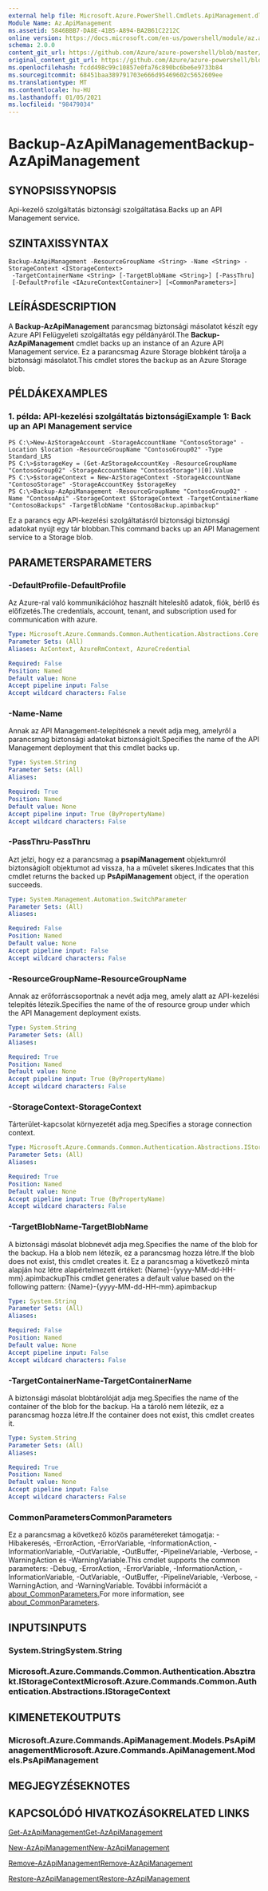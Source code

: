 ```yaml
---
external help file: Microsoft.Azure.PowerShell.Cmdlets.ApiManagement.dll-Help.xml
Module Name: Az.ApiManagement
ms.assetid: 5846BBB7-DA8E-41B5-A894-BA2B61C2212C
online version: https://docs.microsoft.com/en-us/powershell/module/az.apimanagement/backup-azapimanagement
schema: 2.0.0
content_git_url: https://github.com/Azure/azure-powershell/blob/master/src/ApiManagement/ApiManagement/help/Backup-AzApiManagement.md
original_content_git_url: https://github.com/Azure/azure-powershell/blob/master/src/ApiManagement/ApiManagement/help/Backup-AzApiManagement.md
ms.openlocfilehash: fcdd498c99c10857e0fa76c890bc6be6e9733b84
ms.sourcegitcommit: 68451baa389791703e666d95469602c5652609ee
ms.translationtype: MT
ms.contentlocale: hu-HU
ms.lasthandoff: 01/05/2021
ms.locfileid: "98479034"
---
```

# <span data-ttu-id="c45b7-101">Backup-AzApiManagement</span><span class="sxs-lookup"><span data-stu-id="c45b7-101">Backup-AzApiManagement</span></span>

## <span data-ttu-id="c45b7-102">SYNOPSIS</span><span class="sxs-lookup"><span data-stu-id="c45b7-102">SYNOPSIS</span></span>
<span data-ttu-id="c45b7-103">Api-kezelő szolgáltatás biztonsági szolgáltatása.</span><span class="sxs-lookup"><span data-stu-id="c45b7-103">Backs up an API Management service.</span></span>

## <span data-ttu-id="c45b7-104">SZINTAXIS</span><span class="sxs-lookup"><span data-stu-id="c45b7-104">SYNTAX</span></span>

```
Backup-AzApiManagement -ResourceGroupName <String> -Name <String> -StorageContext <IStorageContext>
 -TargetContainerName <String> [-TargetBlobName <String>] [-PassThru]
 [-DefaultProfile <IAzureContextContainer>] [<CommonParameters>]
```

## <span data-ttu-id="c45b7-105">LEÍRÁS</span><span class="sxs-lookup"><span data-stu-id="c45b7-105">DESCRIPTION</span></span>
<span data-ttu-id="c45b7-106">A **Backup-AzApiManagement** parancsmag biztonsági másolatot készít egy Azure API Felügyeleti szolgáltatás egy példányáról.</span><span class="sxs-lookup"><span data-stu-id="c45b7-106">The **Backup-AzApiManagement** cmdlet backs up an instance of an Azure API Management service.</span></span>
<span data-ttu-id="c45b7-107">Ez a parancsmag Azure Storage blobként tárolja a biztonsági másolatot.</span><span class="sxs-lookup"><span data-stu-id="c45b7-107">This cmdlet stores the backup as an Azure Storage blob.</span></span>

## <span data-ttu-id="c45b7-108">PÉLDÁK</span><span class="sxs-lookup"><span data-stu-id="c45b7-108">EXAMPLES</span></span>

### <span data-ttu-id="c45b7-109">1. példa: API-kezelési szolgáltatás biztonsági</span><span class="sxs-lookup"><span data-stu-id="c45b7-109">Example 1: Back up an API Management service</span></span>
```
PS C:\>New-AzStorageAccount -StorageAccountName "ContosoStorage" -Location $location -ResourceGroupName "ContosoGroup02" -Type Standard_LRS
PS C:\>$storageKey = (Get-AzStorageAccountKey -ResourceGroupName "ContosoGroup02" -StorageAccountName "ContosoStorage")[0].Value
PS C:\>$storageContext = New-AzStorageContext -StorageAccountName "ContosoStorage" -StorageAccountKey $storageKey
PS C:\>Backup-AzApiManagement -ResourceGroupName "ContosoGroup02" -Name "ContosoApi" -StorageContext $StorageContext -TargetContainerName "ContosoBackups" -TargetBlobName "ContosoBackup.apimbackup"
```

<span data-ttu-id="c45b7-110">Ez a parancs egy API-kezelési szolgáltatásról biztonsági biztonsági adatokat nyújt egy tár blobban.</span><span class="sxs-lookup"><span data-stu-id="c45b7-110">This command backs up an API Management service to a Storage blob.</span></span>

## <span data-ttu-id="c45b7-111">PARAMETERS</span><span class="sxs-lookup"><span data-stu-id="c45b7-111">PARAMETERS</span></span>

### <span data-ttu-id="c45b7-112">-DefaultProfile</span><span class="sxs-lookup"><span data-stu-id="c45b7-112">-DefaultProfile</span></span>
<span data-ttu-id="c45b7-113">Az Azure-ral való kommunikációhoz használt hitelesítő adatok, fiók, bérlő és előfizetés.</span><span class="sxs-lookup"><span data-stu-id="c45b7-113">The credentials, account, tenant, and subscription used for communication with azure.</span></span>

```yaml
Type: Microsoft.Azure.Commands.Common.Authentication.Abstractions.Core.IAzureContextContainer
Parameter Sets: (All)
Aliases: AzContext, AzureRmContext, AzureCredential

Required: False
Position: Named
Default value: None
Accept pipeline input: False
Accept wildcard characters: False
```

### <span data-ttu-id="c45b7-114">-Name</span><span class="sxs-lookup"><span data-stu-id="c45b7-114">-Name</span></span>
<span data-ttu-id="c45b7-115">Annak az API Management-telepítésnek a nevét adja meg, amelyről a parancsmag biztonsági adatokat biztonságiolt.</span><span class="sxs-lookup"><span data-stu-id="c45b7-115">Specifies the name of the API Management deployment that this cmdlet backs up.</span></span>

```yaml
Type: System.String
Parameter Sets: (All)
Aliases:

Required: True
Position: Named
Default value: None
Accept pipeline input: True (ByPropertyName)
Accept wildcard characters: False
```

### <span data-ttu-id="c45b7-116">-PassThru</span><span class="sxs-lookup"><span data-stu-id="c45b7-116">-PassThru</span></span>
<span data-ttu-id="c45b7-117">Azt jelzi, hogy ez a parancsmag a **psapiManagement** objektumról biztonságiolt objektumot ad vissza, ha a művelet sikeres.</span><span class="sxs-lookup"><span data-stu-id="c45b7-117">Indicates that this cmdlet returns the backed up **PsApiManagement** object, if the operation succeeds.</span></span>

```yaml
Type: System.Management.Automation.SwitchParameter
Parameter Sets: (All)
Aliases:

Required: False
Position: Named
Default value: None
Accept pipeline input: False
Accept wildcard characters: False
```

### <span data-ttu-id="c45b7-118">-ResourceGroupName</span><span class="sxs-lookup"><span data-stu-id="c45b7-118">-ResourceGroupName</span></span>
<span data-ttu-id="c45b7-119">Annak az erőforráscsoportnak a nevét adja meg, amely alatt az API-kezelési telepítés létezik.</span><span class="sxs-lookup"><span data-stu-id="c45b7-119">Specifies the name of the of resource group under which the API Management deployment exists.</span></span>

```yaml
Type: System.String
Parameter Sets: (All)
Aliases:

Required: True
Position: Named
Default value: None
Accept pipeline input: True (ByPropertyName)
Accept wildcard characters: False
```

### <span data-ttu-id="c45b7-120">-StorageContext</span><span class="sxs-lookup"><span data-stu-id="c45b7-120">-StorageContext</span></span>
<span data-ttu-id="c45b7-121">Tárterület-kapcsolat környezetét adja meg.</span><span class="sxs-lookup"><span data-stu-id="c45b7-121">Specifies a storage connection context.</span></span>

```yaml
Type: Microsoft.Azure.Commands.Common.Authentication.Abstractions.IStorageContext
Parameter Sets: (All)
Aliases:

Required: True
Position: Named
Default value: None
Accept pipeline input: True (ByPropertyName)
Accept wildcard characters: False
```

### <span data-ttu-id="c45b7-122">-TargetBlobName</span><span class="sxs-lookup"><span data-stu-id="c45b7-122">-TargetBlobName</span></span>
<span data-ttu-id="c45b7-123">A biztonsági másolat blobnevét adja meg.</span><span class="sxs-lookup"><span data-stu-id="c45b7-123">Specifies the name of the blob for the backup.</span></span>
<span data-ttu-id="c45b7-124">Ha a blob nem létezik, ez a parancsmag hozza létre.</span><span class="sxs-lookup"><span data-stu-id="c45b7-124">If the blob does not exist, this cmdlet creates it.</span></span>
<span data-ttu-id="c45b7-125">Ez a parancsmag a következő minta alapján hoz létre alapértelmezett értéket: {Name}-{yyyy-MM-dd-HH-mm}.apimbackup</span><span class="sxs-lookup"><span data-stu-id="c45b7-125">This cmdlet generates a default value based on the following pattern: {Name}-{yyyy-MM-dd-HH-mm}.apimbackup</span></span>

```yaml
Type: System.String
Parameter Sets: (All)
Aliases:

Required: False
Position: Named
Default value: None
Accept pipeline input: False
Accept wildcard characters: False
```

### <span data-ttu-id="c45b7-126">-TargetContainerName</span><span class="sxs-lookup"><span data-stu-id="c45b7-126">-TargetContainerName</span></span>
<span data-ttu-id="c45b7-127">A biztonsági másolat blobtárolóját adja meg.</span><span class="sxs-lookup"><span data-stu-id="c45b7-127">Specifies the name of the container of the blob for the backup.</span></span>
<span data-ttu-id="c45b7-128">Ha a tároló nem létezik, ez a parancsmag hozza létre.</span><span class="sxs-lookup"><span data-stu-id="c45b7-128">If the container does not exist, this cmdlet creates it.</span></span>

```yaml
Type: System.String
Parameter Sets: (All)
Aliases:

Required: True
Position: Named
Default value: None
Accept pipeline input: False
Accept wildcard characters: False
```

### <span data-ttu-id="c45b7-129">CommonParameters</span><span class="sxs-lookup"><span data-stu-id="c45b7-129">CommonParameters</span></span>
<span data-ttu-id="c45b7-130">Ez a parancsmag a következő közös paramétereket támogatja: -Hibakeresés, -ErrorAction, -ErrorVariable, -InformationAction, -InformationVariable, -OutVariable, -OutBuffer, -PipelineVariable, -Verbose, -WarningAction és -WarningVariable.</span><span class="sxs-lookup"><span data-stu-id="c45b7-130">This cmdlet supports the common parameters: -Debug, -ErrorAction, -ErrorVariable, -InformationAction, -InformationVariable, -OutVariable, -OutBuffer, -PipelineVariable, -Verbose, -WarningAction, and -WarningVariable.</span></span> <span data-ttu-id="c45b7-131">További információt a [about_CommonParameters.](http://go.microsoft.com/fwlink/?LinkID=113216)</span><span class="sxs-lookup"><span data-stu-id="c45b7-131">For more information, see [about_CommonParameters](http://go.microsoft.com/fwlink/?LinkID=113216).</span></span>

## <span data-ttu-id="c45b7-132">INPUTS</span><span class="sxs-lookup"><span data-stu-id="c45b7-132">INPUTS</span></span>

### <span data-ttu-id="c45b7-133">System.String</span><span class="sxs-lookup"><span data-stu-id="c45b7-133">System.String</span></span>

### <span data-ttu-id="c45b7-134">Microsoft.Azure.Commands.Common.Authentication.Absztrakt.IStorageContext</span><span class="sxs-lookup"><span data-stu-id="c45b7-134">Microsoft.Azure.Commands.Common.Authentication.Abstractions.IStorageContext</span></span>

## <span data-ttu-id="c45b7-135">KIMENETEK</span><span class="sxs-lookup"><span data-stu-id="c45b7-135">OUTPUTS</span></span>

### <span data-ttu-id="c45b7-136">Microsoft.Azure.Commands.ApiManagement.Models.PsApiManagement</span><span class="sxs-lookup"><span data-stu-id="c45b7-136">Microsoft.Azure.Commands.ApiManagement.Models.PsApiManagement</span></span>

## <span data-ttu-id="c45b7-137">MEGJEGYZÉSEK</span><span class="sxs-lookup"><span data-stu-id="c45b7-137">NOTES</span></span>

## <span data-ttu-id="c45b7-138">KAPCSOLÓDÓ HIVATKOZÁSOK</span><span class="sxs-lookup"><span data-stu-id="c45b7-138">RELATED LINKS</span></span>

[<span data-ttu-id="c45b7-139">Get-AzApiManagement</span><span class="sxs-lookup"><span data-stu-id="c45b7-139">Get-AzApiManagement</span></span>](./Get-AzApiManagement.md)

[<span data-ttu-id="c45b7-140">New-AzApiManagement</span><span class="sxs-lookup"><span data-stu-id="c45b7-140">New-AzApiManagement</span></span>](./New-AzApiManagement.md)

[<span data-ttu-id="c45b7-141">Remove-AzApiManagement</span><span class="sxs-lookup"><span data-stu-id="c45b7-141">Remove-AzApiManagement</span></span>](./Remove-AzApiManagement.md)

[<span data-ttu-id="c45b7-142">Restore-AzApiManagement</span><span class="sxs-lookup"><span data-stu-id="c45b7-142">Restore-AzApiManagement</span></span>](./Restore-AzApiManagement.md)


